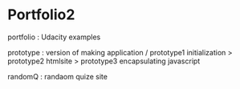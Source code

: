 # Portfolio2
portfolio : Udacity examples

prototype : version of making application / prototype1 initialization > prototype2 htmlsite > prototype3 encapsulating javascript 

randomQ : randaom quize site
